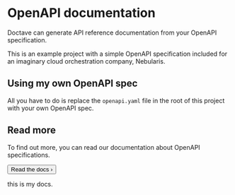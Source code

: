 # OpenAPI documentation

Doctave can generate API reference documentation from your OpenAPI specification.

This is an example project with a simple OpenAPI specification included for an imaginary cloud orchestration company, Nebularis.

## Using my own OpenAPI spec

All you have to do is replace the `openapi.yaml` file in the root of this project with your own OpenAPI spec.

## Read more

To find out more, you can read our documentation about OpenAPI specifications.

<Button variant="secondary" href="https://docs.doctave.com/contents/api-reference-documentation">Read the docs ›</Button>

this is my docs.
